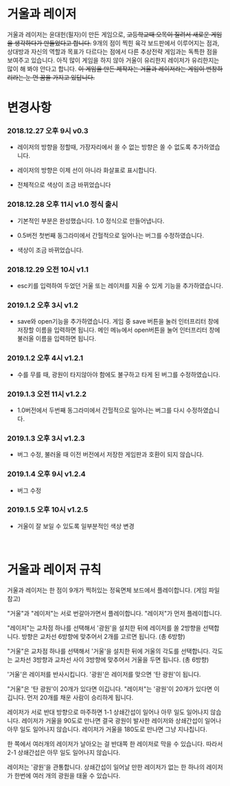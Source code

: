 # 거울과 레이저
거울과 레이저는 윤대헌(필자)이 만든 게임으로, ~~고등학교때 오목이 질려서 새로운 게임을 생각하다가 만들었다고 합니다.~~ 9개의 점이 찍힌 육각 보드판에서 이루어지는 점과, 상대방과 자신의 역할과 목표가 다르다는 점에서 다른 추상전략 게임과는 독특한 점을 보여주고 있습니다. 아직 많이 게임을 하지 않아 거울이 유리한지 레이저가 유리한지는 많이 해 봐야 안다고 합니다.
~~이 게임을 만든 제작자는 거울과 레이저라는 게임이 번창하리라는 눈 먼 꿈을 가지고 있답니다.~~

# 변경사항

### 2018.12.27 오후 9시 v0.3

* 레이저의 방향을 정할때, 가장자리에서 쏠 수 없는 방향은 쏠 수 없도록 추가하였습니다.

* 레이저의 방향은 이제 선이 아니라 화살표로 표시합니다.

* 전체적으로 색상이 조금 바뀌었습니다


### 2018.12.28 오후 11시 v1.0 정식 출시

* 기본적인 부분은 완성했습니다. 1.0 정식으로 만들어냅니다.

* 0.5버전 첫번째 동그라미에서 간헐적으로 일어나는 버그를 수정하였습니다.

* 색상이 조금 바뀌었습니다.



### 2018.12.29 오전 10시 v1.1

* esc키를 입력하여 두었던 거울 또는 레이저를 지울 수 있게 기능을 추가하였습니다.



### 2019.1.2 오후 3시 v1.2

* save와 open기능을 추가하였습니다. 게임 중 save 버튼을 눌러 인터프리터 창에 저장할 이름을 입력하면 됩니다. 메인 메뉴에서 open버튼을 눌어 인터프리터 창에 불러올 이름을 입력하면 됩니다.



### 2019.1.2 오후 4시 v1.2.1

* 수를 무를 때, 광원이 타지않아야 함에도 불구하고 타게 된 버그를 수정하였습니다.



### 2019.1.3 오전 11시 v1.2.2

* 1.0버전에서 두번째 동그라미에서 간헐적으로 일어나는 버그를 다시 수정하였습니다.



### 2019.1.3 오후 3시 v1.2.3

* 버그 수정, 불러올 때 이전 버전에서 저장한 게임판과 호환이 되지 않습니다.

### 2019.1.4 오후 9시 v1.2.4
* 버그 수정

### 2019.1.5 오후 10시 v1.2.5
* 거울이 잘 보일 수 있도록 일부분적인 색상 변경



<br>

# 거울과 레이저 규칙

거울과 레이저는 한 점이 9개가 찍허있는 정육면체 보드에서 플레이합니다. (게임 파일 참고)

"거울"과 "레이저"는 서로 번갈아가면서 플레이합니다. "레이저"가 먼저 플레이합니다.

"레이저"는 교차점 하나를 선택해서 '광원'을 설치한 뒤에 레이저를 쏠 2방향을 선택합니다. 방향은 교차선 6방향에 맞추어서 2개를 고르면 됩니다. (총 6방향)

"거울"은 교차점 하나를 선택해서 '거울'을 설치한 뒤에 거울의 각도를 선택합니다. 각도는 교차선 3방향과 교차선 사이 3방향에 맞추어서 거울을 두면 됩니다. (총 6방향)

'거울'은 레이저를 반사시킵니다. '광원'은 레이저를 맞으면 '탄 광원'이 됩니다.

"거울"은 '탄 광원'이 20개가 있다면 이깁니다. "레이저"는 '광원'이 20개가 있다면 이깁니다. 먼저 20개를 채운 사람이 승리하게 됩니다.

레이저가 서로 반대 방향으로 마주하면 1-1 상쇄간섭이 일어나 아무 일도 일어나지 않습니다. 레이저가 거울을 90도로 만나면 결국 광원이 발사한 레이저와 상쇄간섭이 일어나 아무 일도 일어나지 않습니다. 레이저가 거울을 180도로 만나면 그냥 지나칩니다.

한 쪽에서 여러개의 레이저가 날아오는 걸 반대쪽 한 레이저로 막을 수 있습니다. 따라서 2-1 상쇄간섭은 아무 일도 일어나지 않습니다.

레이저는 '광원'을 관통합니다. 상쇄간섭이 일어날 만한 레이저가 없는 한 하나의 레이저가 한번에 여러 개의 광원을 태울 수 있습니다.
